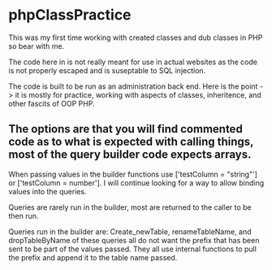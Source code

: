 # phpClassPractice
 
 This was my first time working with created classes and dub classes in PHP so bear with me.
 
 The code here in is not really meant for use in actual websites as the code is not properly escaped and is suseptable to SQL injection.
 
 The code is built to be run as an administration back end. Here is the point -> it is mostly for practice, working with aspects of classes, inheritence, and other fascits of OOP PHP.
 
 ## The options are that you will find commented code as to what is expected with calling things, most of the query builder code expects arrays. 
 
 When passing values in the builder functions use ['testColumn = "string"'] or ['testColumn = number']. I will continue looking for a way to allow binding values into the queries.
 
 Queries are rarely run in the builder, most are returned to the caller to be then run. 
 
 Queries run in the builder are: Create_newTable, renameTableName, and dropTableByName
    of these queries all do not want the prefix that has been sent to be part of the values passed.
    They all use internal functions to pull the prefix and append it to the table name passed.
